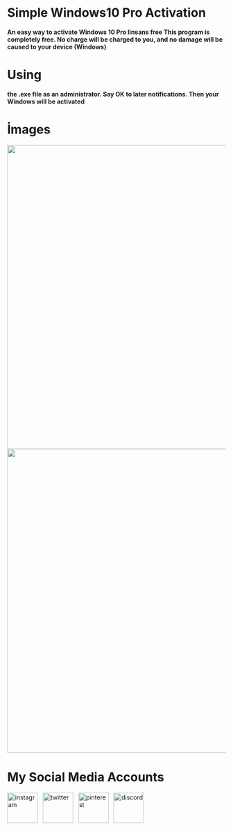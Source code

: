 <h1>Simple Windows10 Pro Activation</h1>
<b>An easy way to activate Windows 10 Pro linsans free This program is completely free. No charge will be charged to you, and no damage will be caused to your device (Windows)</b>

<h1>Using</h1>
<b>the .exe file as an administrator. Say OK to later notifications. Then your Windows will be activated</b>

<h1>İmages</h1>
<img src="https://i.resmim.net/i/1-72.png" width="700">

<img src="https://i.resmim.net/i/2-63.png" width="700">

<h1>My Social Media Accounts</h1>

<a href="https://instagram.com/tga.salih" target="blank"><img width="70" src="https://cdn2.iconfinder.com/data/icons/social-network-logo-collection-2/512/31-128.png" alt="instagram"></a>
&nbsp;
<a href="https://twitter.com/tgasalih" target="blank"><img width="70" src="https://cdn2.iconfinder.com/data/icons/social-network-logo-collection-2/512/22-128.png" alt="twitter"></a>
&nbsp;
<a href="https://pinterest.com/tgasalih/" target="blank"><img width="70" src="https://cdn2.iconfinder.com/data/icons/social-network-logo-collection-2/512/3-128.png" alt="pinterest"></a>
&nbsp;
<a href="https://tgasalih.xyz" target="blank"><img width="70" src="https://cdn2.iconfinder.com/data/icons/social-network-logo-collection-2/512/9-128.png" alt="discord"></a>
